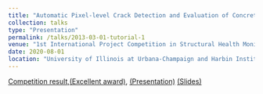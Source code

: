 ```yaml
---
title: "Automatic Pixel-level Crack Detection and Evaluation of Concrete Structures using Crack Feature Pyramid Network"
collection: talks
type: "Presentation"
permalink: /talks/2013-03-01-tutorial-1
venue: "1st International Project Competition in Structural Health Monitoring"
date: 2020-08-01
location: "University of Illinois at Urbana-Champaign and Harbin Institute of Technology"
---
```


[Competition result](http://www.schm.org.cn/#/IPC-SHM,2020/results),[(Excellent award)](https://drive.google.com/file/d/1EqTPvueRLVZ-G-5W5o6f7FE6tU9QZPw5/view?usp=sharing), [(Presentation)](https://drive.google.com/file/d/11ne2UwON8rCfWhl4Dql5e7C5FNhOEP3m/view?usp=sharing) [(Slides)](https://docs.google.com/presentation/d/1OvG8sP8ltkOZw_zIO96slxPimn0CkX38/edit#slide=id.p1) 
